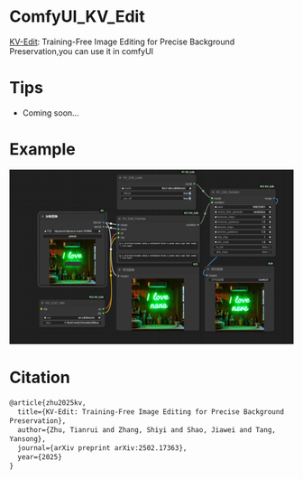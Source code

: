 # ComfyUI_KV_Edit
[KV-Edit](https://github.com/Xilluill/KV-Edit): Training-Free Image Editing for Precise Background Preservation,you can use it in comfyUI

# Tips 
* Coming soon...


# Example
![](https://github.com/smthemex/ComfyUI_KV_Edit/blob/main/example.png)

# Citation
```
@article{zhu2025kv,
  title={KV-Edit: Training-Free Image Editing for Precise Background Preservation},
  author={Zhu, Tianrui and Zhang, Shiyi and Shao, Jiawei and Tang, Yansong},
  journal={arXiv preprint arXiv:2502.17363},
  year={2025}
}
```
